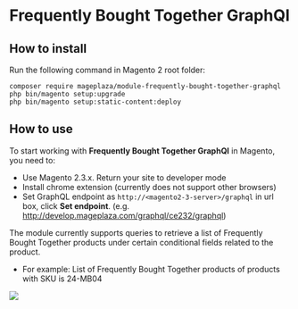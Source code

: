 # Frequently Bought Together GraphQl

## How to install
Run the following command in Magento 2 root folder:

```
composer require mageplaza/module-frequently-bought-together-graphql
php bin/magento setup:upgrade
php bin/magento setup:static-content:deploy
```

## How to use

To start working with **Frequently Bought Together GraphQl** in Magento, you need to:

- Use Magento 2.3.x. Return your site to developer mode
- Install chrome extension (currently does not support other browsers)
- Set GraphQL endpoint as `http://<magento2-3-server>/graphql` in url box, click **Set endpoint**. (e.g. http://develop.mageplaza.com/graphql/ce232/graphql)

The module currently supports queries to retrieve a list of Frequently Bought Together products under certain conditional fields related to the product.

- For example: List of Frequently Bought Together products of products with SKU is 24-MB04

![](https://i.imgur.com/0V0cwtV.png)
